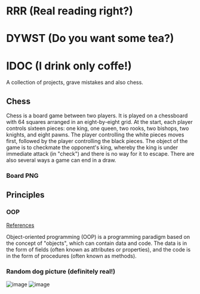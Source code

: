 # RRR (Real reading right?)
# DYWST (Do you want some tea?)
# IDOC (I drink only coffe!)
A collection of projects, grave mistakes and also chess.

## Chess

Chess is a board game between two players.
It is played on a chessboard with 64 squares arranged in an eight-by-eight grid. At the start, each player controls sixteen pieces: one king, one queen, two rooks, two bishops, two knights, and eight pawns. The player controlling the white pieces moves first, followed by the player controlling the black pieces. The object of the game is to checkmate the opponent's king, whereby the king is under immediate attack (in "check") and there is no way for it to escape. There are also several ways a game can end in a draw.

### Board PNG



## Principles

### OOP

[References](https://en.wikipedia.org/wiki/Object-oriented_programming)

Object-oriented programming (OOP) is a programming paradigm based on the concept of "objects", which can contain data and code. The data is in the form of fields (often known as attributes or properties), and the code is in the form of procedures (often known as methods). 

### Random dog picture (definitely real!)
![image](https://i.insider.com/5d124f9a9c5101048e440825?width=700&format=jpeg&auto=webp)
![image](https://www.womeninoptometry.com/wp-content/uploads/2023/02/beast.webp)
